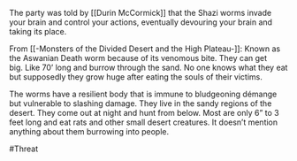 The party was told by [[Durin McCormick]] that the Shazi worms invade your brain and control your actions, eventually devouring your brain and taking its place.

From [[-Monsters of the Divided Desert and the High Plateau-]]:
Known as the Aswanian Death worm because of its venomous bite. They can get big. Like 70’ long and burrow through the sand. No one knows what they eat but supposedly they grow huge after eating the souls of their victims.

The worms have a resilient body that is immune to bludgeoning démange but vulnerable to slashing damage. They live in the sandy regions of the desert. They come out at night and hunt from below. Most are only 6” to 3 feet long and eat rats and other small desert creatures. It doesn’t mention anything about them burrowing into people.

#Threat 